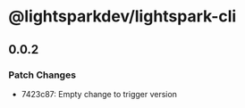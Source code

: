 # @lightsparkdev/lightspark-cli

## 0.0.2

### Patch Changes

- 7423c87: Empty change to trigger version
